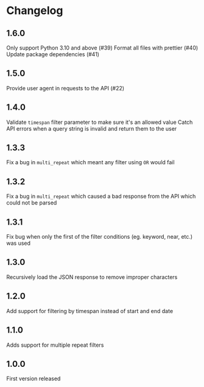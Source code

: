 # Changelog

## 1.6.0

Only support Python 3.10 and above (#39)
Format all files with prettier (#40)
Update package dependencies (#41)

## 1.5.0

Provide user agent in requests to the API (#22)

## 1.4.0

Validate `timespan` filter parameter to make sure it's an allowed value
Catch API errors when a query string is invalid and return them to the user

## 1.3.3

Fix a bug in `multi_repeat` which meant any filter using `OR` would fail

## 1.3.2

Fix a bug in `multi_repeat` which caused a bad response from the API which could not be parsed

## 1.3.1

Fix bug when only the first of the filter conditions (eg. keyword, near, etc.) was used

## 1.3.0

Recursively load the JSON response to remove improper characters

## 1.2.0

Add support for filtering by timespan instead of start and end date

## 1.1.0

Adds support for multiple repeat filters

## 1.0.0

First version released
